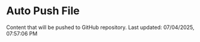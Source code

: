 # Auto Push File

Content that will be pushed to GitHub repository.
Last updated: 07/04/2025, 07:57:06 PM